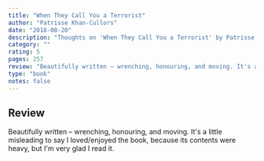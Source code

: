 ```yaml
---
title: "When They Call You a Terrorist"
author: "Patrisse Khan-Cullors"
date: "2018-08-20"
description: "Thoughts on 'When They Call You a Terrorist' by Patrisse Khan-Cullors."
category: ""
rating: 5
pages: 257
review: "Beautifully written – wrenching, honouring, and moving. It's a little misleading to say I loved/enjoyed the book, because its contents were heavy, but I'm very glad I read it."
type: "book"
notes: false
---
```


## Review

Beautifully written – wrenching, honouring, and moving. It's a little misleading to say I loved/enjoyed the book, because its contents were heavy, but I'm very glad I read it.
